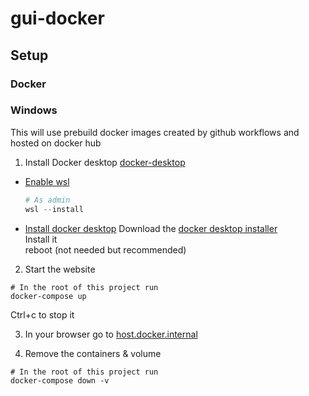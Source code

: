 # gui-docker

## Setup

### Docker

### Windows
This will use prebuild docker images created by github workflows
and hosted on docker hub

1. Install Docker desktop
  [docker-desktop](https://docs.docker.com/desktop/windows/install/)
  
  - [Enable wsl](https://docs.microsoft.com/en-us/windows/wsl/install#install-wsl-command)  
    ```powershell
    # As admin
    wsl --install
    ```
    
  - [Install docker desktop](https://docs.docker.com/desktop/windows/install/)
    Download the [docker desktop installer](https://desktop.docker.com/win/main/amd64/Docker%20Desktop%20Installer.exe)  
    Install it  
    reboot (not needed but recommended)
    
2. Start the website
  ```
  # In the root of this project run
  docker-compose up
  ```
  Ctrl+c to stop it  
  
3. In your browser go to [host.docker.internal](host.docker.internal)
  
4. Remove the containers & volume
  ```
  # In the root of this project run
  docker-compose down -v
  ```

